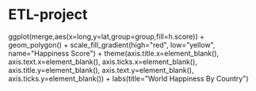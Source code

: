 # ETL-project



ggplot(merge,aes(x=long,y=lat,group=group,fill=h.score)) + geom_polygon() + scale_fill_gradient(high="red", low="yellow", name="Happiness Score") + theme(axis.title.x=element_blank(), axis.text.x=element_blank(), axis.ticks.x=element_blank(), axis.title.y=element_blank(), axis.text.y=element_blank(), axis.ticks.y=element_blank()) + labs(title="World Happiness By Country")
